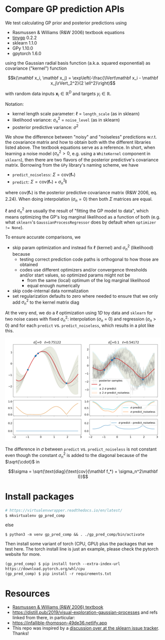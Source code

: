 # Compare GP prediction APIs

We test calculating GP prior and posterior predictions using

* Rasmussen & Williams (R&W 2006) textbook equations
* [tinygp](https://github.com/dfm/tinygp) 0.2.2
* sklearn 1.1.0
* GPy 1.10.0
* gpytorch 1.6.0

using the Gaussian radial basis function (a.k.a. squared exponential)
as covariance ("kernel") function

$$k(\mathbf x_i, \mathbf x_j) = \exp\left(-\frac{\lVert\mathbf x_i - \mathbf x_j\rVert_2^2}{2 \ell^2}\right)$$

with random data inputs $\mathbf x_i \in \mathbb R^D$ and targets
$y_i \in \mathbb R$.

Notation:

* kernel length scale parameter: $\ell$ = `length_scale` (as in sklearn)
* likelihood variance: $\sigma_n^2$ = `noise_level` (as in sklearn)
* posterior predictive variance: $\sigma^2$

We show the difference between "noisy" and "noiseless" predictions w.r.t. the
covariance matrix and how to obtain both with the different libraries listed
above. The textbook equations serve as a reference. In short, when learning a
noise model ($\sigma_n^2>0$, e.g. using a `WhiteKernel` component in
`sklearn`), then there are two flavors of the posterior predictive's covariance
matrix. Borrowing from the `GPy` library's naming scheme, we have

* `predict_noiseless`: $\Sigma = \text{cov}(\mathbf f_*)$
* `predict`: $\Sigma = \text{cov}(\mathbf f_*) + \sigma_n^2\mathbf I$

where $\text{cov}(\mathbf f_*)$ is the posterior predictive covariance matrix
(R&W 2006, eq. 2.24). When doing interpolation ($\sigma_n=0$) then both
$\Sigma$ matrices are equal.

$\ell$ and $\sigma_n^2$ are usually the result of "fitting the GP model to
data", which means optimizing the GP's log marginal likelihood as a function of
both (e.g. what `sklearn`'s `GaussianProcessRegressor` does by default when
`optimizer != None`).

To ensure accurate comparisons, we

* skip param optimization and instead fix $\ell$ (kernel) and
  $\sigma_n^2$ (likelihood) because
  * testing correct prediction code paths is orthogonal to how those are obtained
  * codes use different optimizers and/or convergence thresholds and/or start
    values, so optimized params might not be
    * from the same (local) optimum of the log marginal likelihood
    * equal enough numerically
* skip code-internal data normalization
* set regularization defaults to zero where needed to ensure that we only add
  $\sigma_n^2$ to the kernel matrix diag

At the very end, we do a $\ell$ optimization using 1$D$ toy data and `sklearn`
for two noise cases with fixed $\sigma_n^2$: interpolation ($\sigma_n$ = 0) and
regression ($\sigma_n$ > 0) and for each `predict` vs. `predict_noiseless`,
which results in a plot like this.

![](pics/gp.png)

The difference in $\sigma$ between `predict` vs. `predict_noiseless`
is not constant even though the constant $\sigma_n^2$ is added to the diagonal
because of the $\sqrt{\cdot}$ in

$$\sigma = \sqrt{\text{diag}(\text{cov}(\mathbf f_*) + \sigma_n^2\mathbf I)}$$

# Install packages

```sh
# https://virtualenvwrapper.readthedocs.io/en/latest/
$ mkvirtualenv gp_pred_comp
```

else

```
$ python3 -m venv gp_pred_comp && . ./gp_pred_comp/bin/activate
```

Then install some variant of torch (CPU, GPU) plus the packages that we test
here. The torch install line is just an example, please check the pytorch
website for more.

```
(gp_pred_comp) $ pip install torch --extra-index-url https://download.pytorch.org/whl/cpu
(gp_pred_comp) $ pip install -r requirements.txt
```

# Resources

* [Rasmussen & Williams (R&W 2006) textbook](http://www.gaussianprocess.org/gpml)
* <https://distill.pub/2019/visual-exploration-gaussian-processes> and refs
  linked from there, in particular:
* <https://infallible-thompson-49de36.netlify.app>
* This repo was inspired by a [discussion over at the sklearn issue
  tracker](https://github.com/scikit-learn/scikit-learn/issues/22945). Thanks!
